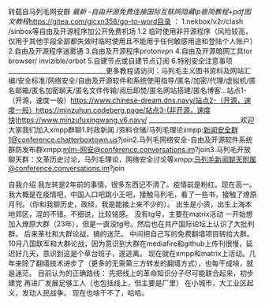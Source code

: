 转载自马列毛网安群
*最新 -自由开源免费连接国际互联网隐藏ip极简教程+pdf图文教程*https://gitea.com/gjcxn358/go-to-word目录 ：    1.nekbox/v2r/clash /sinbox等自由及开源程序加公开免费机场  1.2 临时使用非开源程序（风险较高，仅用于其他手段全部都失效时临时使用且不能用于任何敏感用途和登陆个人账户）          2.自由及开源程序迷雾通                  3.自由及开源程序protonvpn                 4.自由及开源暗网工具tor browser/ invizible/orbot                  5.自建节点或自建节点订阅           6.特别安全注意事项              _______________________________更多教程请访问：马列毛主义图书资料及网站汇编/安全标准/网络安全/自由及开源软件和系统使用指导/匿名/加密/代理/虚拟机/匿名邮箱/匿名加密聊天/匿名文件传输/阅后即焚/匿名网站搭建/匿名博客...站点1-（开源，速度一般）https://www.chinese-dream.dns.navy/站点2-（开源，速度一般）https://minzuhun.codeberg.page/站点3-(非开源，速度快)https://www.minzufuxingwang.v6.navy/ 	_____________________________欢迎大家我们加入xmpp群聊1.时政新闻 /资料仓储/马列毛理论xmpp:新闻安全群1@conference.chatterboxtown.us?join2.马列毛网络安全-自由及开源软件系统群防发布群xmpp:mlm-网安@conference.conversations.im?join3.马列毛开放聊天群：文革历史讨论，马列毛理论，网络安全讨论等xmpp:马列毛新闻聊天附属@conference.conversations.im?join

自我介绍
我左转是2年前的事情，很多东西记不清了。疫情前是粉红。现在高一。
我大概是在疫情吧，中国人口吧跳小王吧，接触马列毛，看了一些书，接触了燎原月刊。（你和我聊历史，政经，我是能接上来不少的）。
出生是小资，出生上海本地郊区，混的不错。不细说，比较铭感。
没有tg号，主要在matrix活动
一开始想加入燎原大群（23年），但是一直没tg号。然后也在共产国际论坛上认识了大批判群。
后来革社和大群论战，搞的迷茫。
中间把自己写的免费翻墙项目转给大群。
10月八国联军和大群论战，因为意识到大群在mediafire和github上传刊很慢，延迟好几天，意识到这是个草台班子，遂逃离。
现在就在xmpp和matrix上活动。几年来除了翻墙技术进步了（更多的无需第三方转发的翻墙方式），也每干成啥，就是迷茫。
目前认为的正确路线：
先把线上的革命知识分子尽可能联合起来，初步建党
再进厂发展足够工人（也包括线上，但主要是厂里）
在小城市，大工业区起义，发动人民战争。
现在也啥干不了，哈哈。
<!--stackedit_data:
eyJoaXN0b3J5IjpbLTIyMzk1NjQ0OSwzNDk1MDcxMjksLTMyNT
c3MTQ5MCwxNTAwOTk4MTQ1LDI0NTAwMzAzNSwtMjA4ODc0NjYx
MiwxMzE1ODgyNTk2LC03MzY5Mzg4MjIsNTY5NDcwMjM2LDQ5Nz
gxODgxMCwtNDA5OTAzNjUyLC04MjExMjc3MDgsMTkyMzI4NDI3
OCwtMTU5NDk0NjUxOSwtMTgyNjUzMTA4OCw5NzY5NDA3MjUsLT
MzODg1MzIwMCwxNDU1ODMyMjgsNDk3ODE4ODEwLDgwODQ1NzQ5
N119
-->